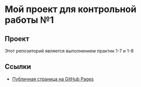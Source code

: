 # Мой проект для контрольной работы №1

## Проект
Этот репозиторий является выполнением практик 1-7 и 1-8

## Ссылки
- [Публичная страница на GitHub Pages](https://nkt2006.github.io/frontend-and-backend-practice/)